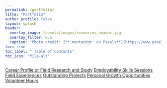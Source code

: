 ```yaml
---
permalink: /portfolio/
title: "Portfolio"
author_profile: false
layout: splash
header:
  overlay_image: /assets/images/resources_header.jpg 
  overlay_filter: 0.5
  caption: "Photo credit: [**'mentatdgt' on Pexels**](https://www.pexels.com/photo/white-wooden-bookshelves-1319855/)"
toc: true
toc_label: " Table of Contents"
toc_icon: "file-alt"
---
```

<a href="/portfolio/career-profile-or-field-research-and-study/" class="btn btn--inverse btn--x-large">Career Profile or Field Research and Study</a>
<a href="/portfolio/employability-skills-sessions/" class="btn btn--inverse btn--x-large">Employability Skills Sessions</a>
<a href="/portfolio/field-experiences/" class="btn btn--inverse btn--x-large">Field Experiences</a>
<a href="/portfolio/outstanding-projects/" class="btn btn--inverse btn--x-large">Outstanding Projects</a>
<a href="/portfolio/personal-growth-opportunities/" class="btn btn--inverse btn--x-large">Personal Growth Opportunities</a>
<a href="/portfolio/volunteer-hours/" class="btn btn--inverse btn--x-large">Volunteer Hours</a>
